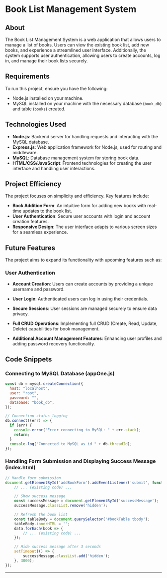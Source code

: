 # Book List Management System

## About

The Book List Management System is a web application that allows users to manage a list of books. Users can view the existing book list, add new books, and experience a streamlined user interface. Additionally, the system supports user authentication, allowing users to create accounts, log in, and manage their book lists securely.

## Requirements

To run this project, ensure you have the following:

- Node.js installed on your machine.
- MySQL installed on your machine with the necessary database (`book_db`) and table (`books`) created.

## Technologies Used

- **Node.js**: Backend server for handling requests and interacting with the MySQL database.
- **Express.js**: Web application framework for Node.js, used for routing and middleware.
- **MySQL**: Database management system for storing book data.
- **HTML/CSS/JavaScript**: Frontend technologies for creating the user interface and handling user interactions.

## Project Efficiency

The project focuses on simplicity and efficiency. Key features include:

- **Book Addition Form**: An intuitive form for adding new books with real-time updates to the book list.
- **User Authentication**: Secure user accounts with login and account creation features.
- **Responsive Design**: The user interface adapts to various screen sizes for a seamless experience.



## Future Features

The project aims to expand its functionality with upcoming features such as:

### User Authentication

- **Account Creation**: Users can create accounts by providing a unique username and password.
- **User Login**: Authenticated users can log in using their credentials.
- **Secure Sessions**: User sessions are managed securely to ensure data privacy.

- **Full CRUD Operations**: Implementing full CRUD (Create, Read, Update, Delete) capabilities for book management.
- **Additional Account Management Features**: Enhancing user profiles and adding password recovery functionality.

## Code Snippets

### Connecting to MySQL Database (appOne.js)

```javascript
const db = mysql.createConnection({
  host: "localhost",
  user: "root",
  password: "",
  database: "book_db",
});

// Connection status logging
db.connect((err) => {
  if (err) {
    console.error("Error connecting to MySQL: " + err.stack);
    return;
  }
  console.log("Connected to MySQL as id " + db.threadId);
});
```

### Handling Form Submission and Displaying Success Message (index.html)

```javascript
// Handle form submission
document.getElementById('addBookForm').addEventListener('submit', function (event) {
    // ... (existing code) ...

    // Show success message
    const successMessage = document.getElementById('successMessage');
    successMessage.classList.remove('hidden');

    // Refresh the book list
    const tableBody = document.querySelector('#bookTable tbody');
    tableBody.innerHTML = '';
    data.forEach(book => {
        // ... (existing code) ...
    });

    // Hide success message after 3 seconds
    setTimeout(() => {
        successMessage.classList.add('hidden');
    }, 3000);
});
```

---
